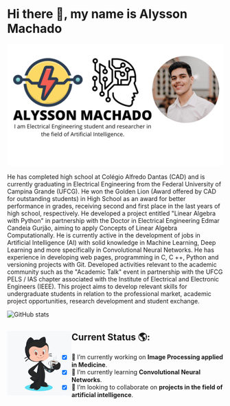 # Hi there 👋, my name is Alysson Machado

![profile-image](https://github.com/Alyssonmach/alyssonmach/blob/master/profile-image.png)

He has completed high school at Colégio Alfredo Dantas (CAD) and is currently graduating in Electrical Engineering from the Federal University of Campina Grande (UFCG). He won the Golden Lion (Award offered by CAD for outstanding students) in High School as an award for better performance in grades, receiving second and first place in the last years of high school, respectively. He developed a project entitled "Linear Algebra with Python" in partnership with the Doctor in Electrical Engineering Edmar Candeia Gurjão, aiming to apply Concepts of Linear Algebra Computationally. He is currently active in the development of jobs in Artificial Intelligence (AI) with solid knowledge in Machine Learning, Deep Learning and more specifically in Convolutional Neural Networks. He has experience in developing web pages, programming in C, C ++, Python and versioning projects with Git. Developed activities relevant to the academic community such as the "Academic Talk" event in partnership with the UFCG PELS / IAS chapter associated with the Institute of Electrical and Electronic Engineers (IEEE). This project aims to develop relevant skills for undergraduate students in relation to the professional market, academic project opportunities, research development and student exchange.

![GitHub stats](https://github-readme-stats.vercel.app/api?username=Alyssonmach&show_icons=true)

## Current Status 🌎: <img align="left" width="150" height="150" src="https://github.com/Alyssonmach/alyssonmach/blob/master/octocat.png">

- [x] 🔭 I’m currently working on **Image Processing applied in Medicine**. 
- [x] 🌱 I’m currently learning **Convolutional Neural Networks**. 
- [x] 👯 I’m looking to collaborate on **projects in the field of artificial intelligence**.  
